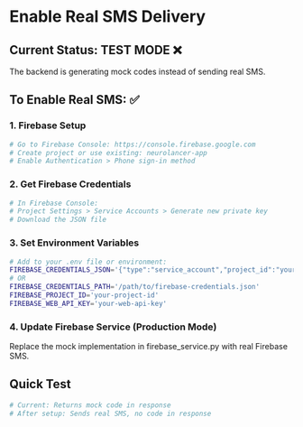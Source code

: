 # Enable Real SMS Delivery

## Current Status: TEST MODE ❌
The backend is generating mock codes instead of sending real SMS.

## To Enable Real SMS: ✅

### 1. Firebase Setup
```bash
# Go to Firebase Console: https://console.firebase.google.com
# Create project or use existing: neurolancer-app
# Enable Authentication > Phone sign-in method
```

### 2. Get Firebase Credentials
```bash
# In Firebase Console:
# Project Settings > Service Accounts > Generate new private key
# Download the JSON file
```

### 3. Set Environment Variables
```bash
# Add to your .env file or environment:
FIREBASE_CREDENTIALS_JSON='{"type":"service_account","project_id":"your-project",...}'
# OR
FIREBASE_CREDENTIALS_PATH='/path/to/firebase-credentials.json'
FIREBASE_PROJECT_ID='your-project-id'
FIREBASE_WEB_API_KEY='your-web-api-key'
```

### 4. Update Firebase Service (Production Mode)
Replace the mock implementation in firebase_service.py with real Firebase SMS.

## Quick Test
```bash
# Current: Returns mock code in response
# After setup: Sends real SMS, no code in response
```
